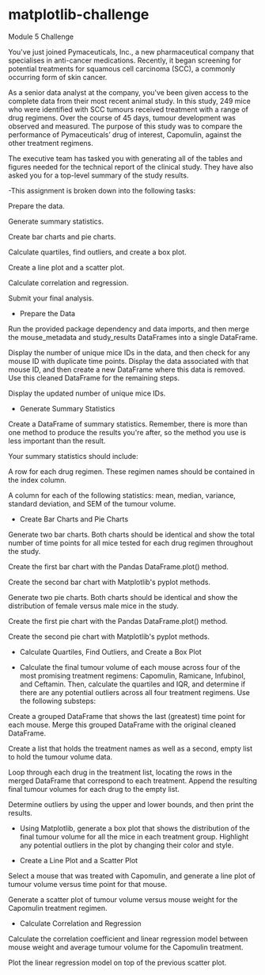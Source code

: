 # matplotlib-challenge
Module 5 Challenge

You've just joined Pymaceuticals, Inc., a new pharmaceutical company that specialises in anti-cancer medications. Recently, it began screening for potential treatments for squamous cell carcinoma (SCC), a commonly occurring form of skin cancer.

As a senior data analyst at the company, you've been given access to the complete data from their most recent animal study. In this study, 249 mice who were identified with SCC tumours received treatment with a range of drug regimens. Over the course of 45 days, tumour development was observed and measured. The purpose of this study was to compare the performance of Pymaceuticals’ drug of interest, Capomulin, against the other treatment regimens.

The executive team has tasked you with generating all of the tables and figures needed for the technical report of the clinical study. They have also asked you for a top-level summary of the study results.

-This assignment is broken down into the following tasks:

Prepare the data.

Generate summary statistics.

Create bar charts and pie charts.

Calculate quartiles, find outliers, and create a box plot.

Create a line plot and a scatter plot.

Calculate correlation and regression.

Submit your final analysis.

- Prepare the Data

Run the provided package dependency and data imports, and then merge the mouse_metadata and study_results DataFrames into a single DataFrame.

Display the number of unique mice IDs in the data, and then check for any mouse ID with duplicate time points. Display the data associated with that mouse ID, and then create a new DataFrame where this data is removed. Use this cleaned DataFrame for the remaining steps.

Display the updated number of unique mice IDs.

- Generate Summary Statistics

Create a DataFrame of summary statistics. Remember, there is more than one method to produce the results you're after, so the method you use is less important than the result.

Your summary statistics should include:

A row for each drug regimen. These regimen names should be contained in the index column.

A column for each of the following statistics: mean, median, variance, standard deviation, and SEM of the tumour volume.

- Create Bar Charts and Pie Charts

Generate two bar charts. Both charts should be identical and show the total number of time points for all mice tested for each drug regimen throughout the study.

Create the first bar chart with the Pandas DataFrame.plot() method.

Create the second bar chart with Matplotlib's pyplot methods.

Generate two pie charts. Both charts should be identical and show the distribution of female versus male mice in the study.

Create the first pie chart with the Pandas DataFrame.plot() method.

Create the second pie chart with Matplotlib's pyplot methods.

- Calculate Quartiles, Find Outliers, and Create a Box Plot

- Calculate the final tumour volume of each mouse across four of the most promising treatment regimens: Capomulin, Ramicane, Infubinol, and Ceftamin. Then, calculate the quartiles and IQR, and determine if there are any potential outliers across all four treatment regimens. Use the following substeps:

Create a grouped DataFrame that shows the last (greatest) time point for each mouse. Merge this grouped DataFrame with the original cleaned DataFrame.

Create a list that holds the treatment names as well as a second, empty list to hold the tumour volume data.

Loop through each drug in the treatment list, locating the rows in the merged DataFrame that correspond to each treatment. Append the resulting final tumour volumes for each drug to the empty list.

Determine outliers by using the upper and lower bounds, and then print the results.

- Using Matplotlib, generate a box plot that shows the distribution of the final tumour volume for all the mice in each treatment group. Highlight any potential outliers in the plot by changing their color and style.

- Create a Line Plot and a Scatter Plot

Select a mouse that was treated with Capomulin, and generate a line plot of tumour volume versus time point for that mouse.

Generate a scatter plot of tumour volume versus mouse weight for the Capomulin treatment regimen.

- Calculate Correlation and Regression

Calculate the correlation coefficient and linear regression model between mouse weight and average tumour volume for the Capomulin treatment.

Plot the linear regression model on top of the previous scatter plot.


